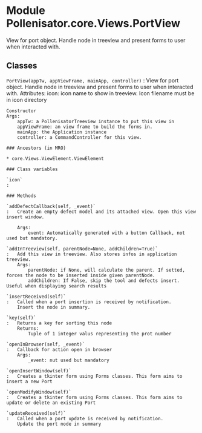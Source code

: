 Module Pollenisator.core.Views.PortView
=======================================
View for port object. Handle node in treeview and present forms to user when interacted with.

Classes
-------

`PortView(appTw, appViewFrame, mainApp, controller)`
:   View for port object. Handle node in treeview and present forms to user when interacted with.
    Attributes:
        icon: icon name to show in treeview. Icon filename must be in icon directory
    
    Constructor
    Args:
        appTw: a PollenisatorTreeview instance to put this view in
        appViewFrame: an view frame to build the forms in.
        mainApp: the Application instance
        controller: a CommandController for this view.

    ### Ancestors (in MRO)

    * core.Views.ViewElement.ViewElement

    ### Class variables

    `icon`
    :

    ### Methods

    `addDefectCallback(self, _event)`
    :   Create an empty defect model and its attached view. Open this view insert window.
        
        Args:
            event: Automatically generated with a button Callback, not used but mandatory.

    `addInTreeview(self, parentNode=None, addChildren=True)`
    :   Add this view in treeview. Also stores infos in application treeview.
        Args:
            parentNode: if None, will calculate the parent. If setted, forces the node to be inserted inside given parentNode.
            addChildren: If False, skip the tool and defects insert. Useful when displaying search results

    `insertReceived(self)`
    :   Called when a port insertion is received by notification.
        Insert the node in summary.

    `key(self)`
    :   Returns a key for sorting this node
        Returns:
            Tuple of 1 integer valus representing the prot number

    `openInBrowser(self, _event)`
    :   Callback for action open in browser
        Args:
            _event: nut used but mandatory

    `openInsertWindow(self)`
    :   Creates a tkinter form using Forms classes. This form aims to insert a new Port

    `openModifyWindow(self)`
    :   Creates a tkinter form using Forms classes. This form aims to update or delete an existing Port

    `updateReceived(self)`
    :   Called when a port update is received by notification.
        Update the port node in summary